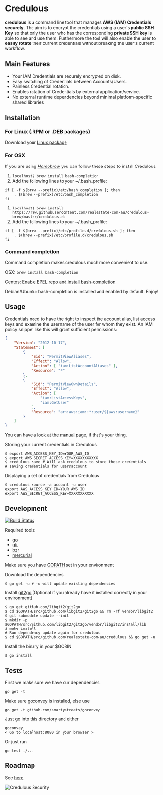 # Credulous

**credulous** is a command line tool that manages **AWS (IAM) Credentials
securely**. The aim is to encrypt the credentials using a user's **public
SSH Key** so that only the user who has the corresponding **private SSH
key** is able to see and use them. Furthermore the tool will also enable
the user to **easily rotate** their current credentials without breaking
the user's current workflow.

## Main Features

* Your IAM Credentials are securely encrypted on disk.
* Easy switching of Credentials between Accounts/Users.
* Painless Credential rotation.
* Enables rotation of Credentials by external application/service.
* No external runtime dependencies beyond minimal platform-specific
  shared libraries

## Installation

### For Linux (.RPM or .DEB packages)

Download your [Linux package](https://github.com/realestate-com-au/credulous/releases)


### For OSX

If you are using *[Homebrew](http://brew.sh/)* you can follow these steps to install Credulous

1. ```localhost$ brew install bash-completion```
1. Add the following lines to your ~/.bash_profile:
```
if [ -f $(brew --prefix)/etc/bash_completion ]; then
    . $(brew --prefix)/etc/bash_completion
fi
```
1. ```localhost$ brew install https://raw.githubusercontent.com/realestate-com-au/credulous-brew/master/credulous.rb```
1. Add the following lines to your ~/.bash_profile:
```
if [ -f $(brew --prefix)/etc/profile.d/credulous.sh ]; then
    . $(brew --prefix)/etc/profile.d/credulous.sh
fi
```

### Command completion

Command completion makes credulous much more convenient to use.

OSX: `brew install bash-completion`

Centos: [Enable EPEL repo and install bash-completion](http://unix.stackexchange.com/questions/21135/package-bash-completion-missing-from-yum-in-centos-6)

Debian/Ubuntu: bash-completion is installed and enabled by default. Enjoy!



## Usage

Credentials need to have the right to inspect the account alias, 
list access keys and examine the username of the user for whom they
exist. An IAM policy snippet like this will grant sufficient
permissions:

```json
{
    "Version": "2012-10-17",
    "Statement": [
        {
            "Sid": "PermitViewAliases",
            "Effect": "Allow",
            "Action": [ "iam:ListAccountAliases" ],
            "Resource": "*"
        },
        {
            "Sid": "PermitViewOwnDetails",
            "Effect": "Allow",
            "Action": [
                "iam:ListAccessKeys",
                "iam:GetUser"
            ],
            "Resource": "arn:aws:iam::*:user/${aws:username}"
        }
    ]
}
```

You can have a [look at the manual
page](https://github.com/realestate-com-au/credulous/blob/master/credulous.md), if that's your thing.

Storing your current credentials in Credulous

    $ export AWS_ACCESS_KEY_ID=YOUR_AWS_ID
    $ export AWS_SECRET_ACCESS_KEY=XXXXXXXXXXX
    $ credulous save # Will ask credulous to store these credentials
    # saving credentials for user@account

Displaying a set of credentials from Credulous

    $ credulous source -a account -u user
    export AWS_ACCESS_KEY_ID=YOUR_AWS_ID
    export AWS_SECRET_ACCESS_KEY=XXXXXXXXXXX


## Development

[![Build Status](https://travis-ci.org/realestate-com-au/credulous.svg)](https://travis-ci.org/realestate-com-au/credulous)

Required tools:
* [go](http://golang.org)
* [git](http://git-scm.com)
* [bzr](http://bazaar.canonical.com)
* [mercurial](http://mercurial.selenic.com)

Make sure you have [GOPATH](http://golang.org/doc/code.html#GOPATH) set in your environment

Download the dependencies

    $ go get -u # -u will update existing dependencies

Install [git2go](https://github.com/libgit2/git2go) (Optional if you already have it installed correctly in your environment)

    $ go get github.com/libgit2/git2go
    $ cd $GOPATH/src/github.com/libgit2/git2go && rm -rf vendor/libgit2
    $ git submodule update --init
    $ mkdir -p $GOPATH/src/github.com/libgit2/git2go/vendor/libgit2/install/lib
    $ make install
    # Run dependency update again for credulous
    $ cd $GOPATH/src/github.com/realestate-com-au/credulous && go get -u

Install the binary in your $GOBIN

    $ go install

## Tests

First we make sure we have our dependencies

    go get -t

Make sure goconvey is installed, else use

    go get -t github.com/smartystreets/goconvey

Just go into this directory and either

    goconvey
    < Go to localhost:8080 in your browser >

Or just run

    go test ./...

## Roadmap
See [here](https://github.com/realestate-com-au/credulous/wiki/Roadmap)

![Credulous Security](https://github.com/realestate-com-au/credulous/raw/master/site/credulous-security.png)
